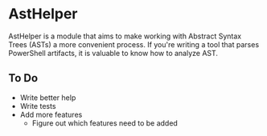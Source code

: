 # AstHelper
AstHelper is a module that aims to make working with Abstract Syntax Trees (ASTs) a more convenient process. If you're writing a tool that parses PowerShell artifacts, it is valuable to know how to analyze AST.

## To Do
- Write better help
- Write tests
- Add more features
    - Figure out which features need to be added
